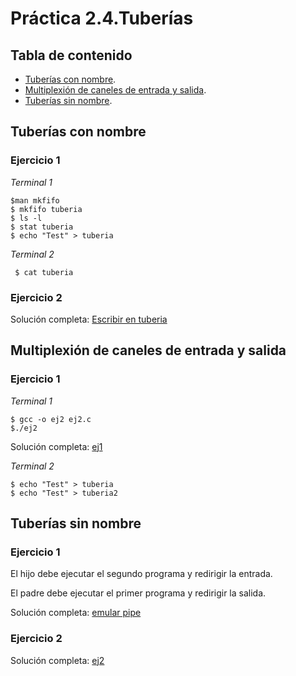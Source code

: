 # Práctica 2.4.Tuberías

## Tabla de contenido
- [Tuberías con nombre](#tuberías-con-nombre).
- [Multiplexión de caneles de entrada y salida](#multiplexión-de-caneles-de-entrada-y-salida).
- [Tuberías sin nombre](#tuberías-sin-nombre).

## Tuberías con nombre

### Ejercicio 1

*Terminal 1*
<pre>
<code>$man mkfifo
$ mkfifo tuberia
$ ls -l
$ stat tuberia
$ echo "Test" > tuberia
</code></pre>

*Terminal 2*
<pre>
<code> $ cat tuberia
</code></pre>

### Ejercicio 2

Solución completa: [Escribir en tuberia](Tuberias_con_nombre/ej2.c)

## Multiplexión de caneles de entrada y salida

### Ejercicio 1

*Terminal 1*
<pre>
<code>$ gcc -o ej2 ej2.c
$./ej2
</code></pre>

Solución completa: [ej1](Multiplexion_de_caneles_de_entrada_y_salida/ej1.c)

*Terminal 2*
<pre>
<code>$ echo "Test" > tuberia
$ echo "Test" > tuberia2
</code></pre>

## Tuberías sin nombre
### Ejercicio 1
El hijo debe ejecutar el segundo programa y redirigir la entrada.

El padre debe ejecutar el primer programa y redirigir la salida.

Solución completa: [emular pipe](Tuberias_sin_nombre/ej1.c)
### Ejercicio 2

Solución completa: [ej2](Tuberias_sin_nombre/ej2.c)
